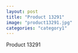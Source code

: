 ```yaml
---
layout: post
title: "Product 13291"
image: "product13291.jpg"
categories: "category1"
---
```

Product 13291
